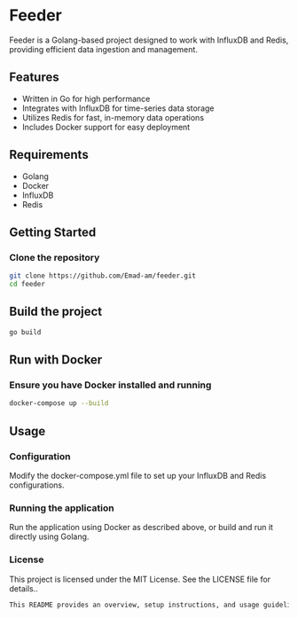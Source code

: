# Feeder

Feeder is a Golang-based project designed to work with InfluxDB and Redis, providing efficient data ingestion and management.

## Features

- Written in Go for high performance
- Integrates with InfluxDB for time-series data storage
- Utilizes Redis for fast, in-memory data operations
- Includes Docker support for easy deployment

## Requirements

- Golang
- Docker
- InfluxDB
- Redis

## Getting Started

### Clone the repository

```bash
git clone https://github.com/Emad-am/feeder.git
cd feeder
```

## Build the project

```bash
go build
```

## Run with Docker

### Ensure you have Docker installed and running

```bash
docker-compose up --build
```

## Usage

### Configuration

Modify the docker-compose.yml file to set up your InfluxDB and Redis configurations.

### Running the application

Run the application using Docker as described above, or build and run it directly using Golang.

### License

This project is licensed under the MIT License. See the LICENSE file for details..

```bash
This README provides an overview, setup instructions, and usage guidelines for the `feeder` project.
```
